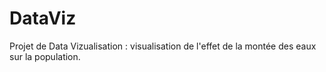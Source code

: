 # DataViz

Projet de Data Vizualisation : visualisation de l'effet de la montée des eaux sur la population.